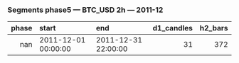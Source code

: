 ### Segments phase5 — BTC_USD 2h — 2011-12

|   phase | start               | end                 |   d1_candles |   h2_bars |
|--------:|:--------------------|:--------------------|-------------:|----------:|
|     nan | 2011-12-01 00:00:00 | 2011-12-31 22:00:00 |           31 |       372 |